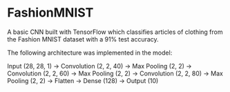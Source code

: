 # FashionMNIST

A basic CNN built with TensorFlow which classifies articles of clothing from the Fashion MNIST dataset with a 91% test accuracy.

The following architecture was implemented in the model:

Input (28, 28, 1) → Convolution (2, 2, 40) → Max Pooling (2, 2) → Convolution (2, 2, 60) → Max Pooling (2, 2) → Convolution (2, 2, 80) → Max Pooling (2, 2) → Flatten → Dense (128) → Output (10)
